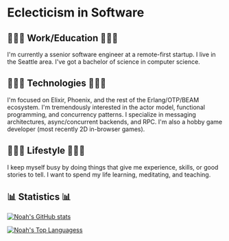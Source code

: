 # Eclecticism in Software

## 👨🏻‍💼 Work/Education 👨🏻‍💼
I'm currently a ssenior software engineer at a remote-first startup. I live in the Seattle area. I've got a bachelor of science in computer science.

## 👨🏻‍💻 Technologies 👨🏻‍💻
I'm focused on Elixir, Phoenix, and the rest of the Erlang/OTP/BEAM ecosystem. I'm tremendously interested in the actor model, functional programming, and concurrency patterns. I specialize in messaging architectures, async/concurrent backends, and RPC. I'm also a hobby game developer (most recently 2D in-browser games).

## 🧘🏻‍♂️ Lifestyle 🧘🏻‍♂️
I keep myself busy by doing things that give me experience, skills, or good stories to tell. I want to spend my life learning, meditating, and teaching.

## 📊 Statistics 📊

[![Noah's GitHub stats](https://github-readme-stats.vercel.app/api?username=nezteb&theme=dark&count_private=true&show_icons=true)](https://github.com/anuraghazra/github-readme-stats)

[![Noah's Top Languagess](https://github-readme-stats.vercel.app/api/top-langs/?username=nezteb&theme=dark&layout=compact)](https://github.com/anuraghazra/github-readme-stats)
